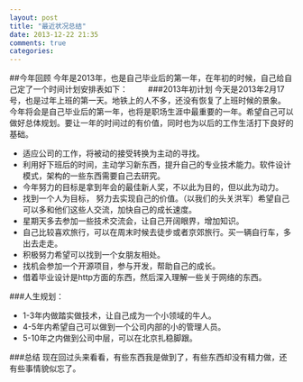 ```yaml
---
layout: post
title: "最近状况总结"
date: 2013-12-22 21:35
comments: true
categories:
---
```

##今年回顾
今年是2013年，也是自己毕业后的第一年，在年初的时候，自己给自己定了一个时间计划安排表如下：
　　
###2013年初计划
今天是2013年2月17号，也是过年上班的第一天。地铁上的人不多，还没有恢复了上班时候的景象。
今年将会是自己毕业后的第一年，也将是职场生涯中最重要的一年。希望自己可以做好总体规划。要让一年的时间过的有价值，同时也为以后的工作生活打下良好的基础。

* 适应公司的工作，将被动的接受转换为主动的寻找。
* 利用好下班后的时间，主动学习新东西，提升自己的专业技术能力。软件设计模式，架构的一些东西需要自己去研究。
* 今年努力的目标是拿到年会的最佳新人奖，不以此为目的，但以此为动力。
* 找到一个人为目标， 努力去实现自己的价值。（以我们的头关洪军）希望自己可以多和他们这些人交流，加快自己的成长速度。
* 星期天多去参加一些技术交流会，让自己开阔眼界，增加知识。
* 自己比较喜欢旅行，可以在周末时候去徒步或者京郊旅行。买一辆自行车，多出去走走。
* 积极努力希望可以找到一个女朋友相处。
* 找机会参加一个开源项目，参与开发，帮助自己的成长。
* 借着毕业设计是http方面的东西，然后深入理解一些关于网络的东西。

###人生规划：
+ 1-3年内做踏实做技术，让自己成为一个小领域的牛人。
+ 4-5年内希望自己可以做到一个公司内部的小的管理人员。
+ 5-10年之内做到公司中层，可以在北京扎稳脚跟。

###总结
现在回过头来看看，有些东西我是做到了，有些东西却没有精力做，还有些事情貌似忘了。